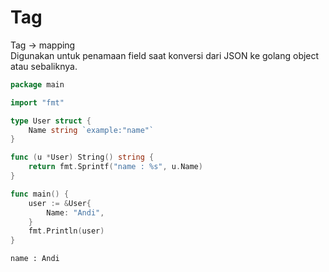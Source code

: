 # Tag

Tag -> mapping \
Digunakan untuk penamaan field saat konversi dari JSON ke golang object atau sebaliknya.&#x20;

```go
package main

import "fmt"

type User struct {
	Name string `example:"name"`
}

func (u *User) String() string {
	return fmt.Sprintf("name : %s", u.Name)
}

func main() {
	user := &User{
		Name: "Andi",
	}
	fmt.Println(user)
}
```

```
name : Andi
```
